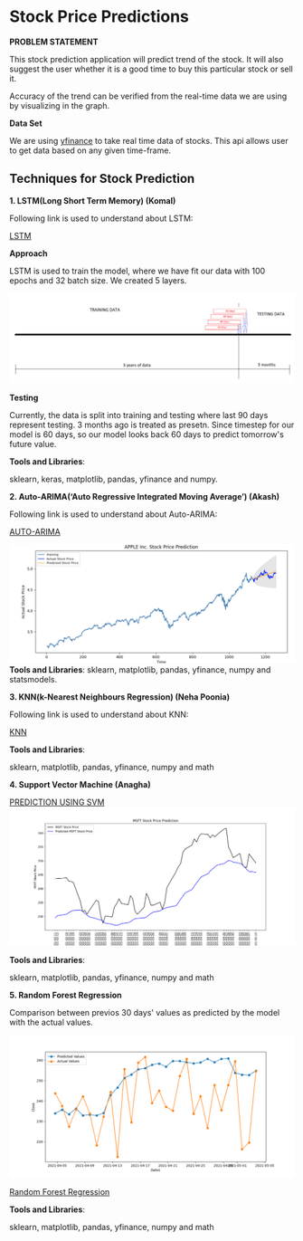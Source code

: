# Stock Price Predictions

**PROBLEM STATEMENT**

This stock prediction application will predict trend of the stock. It will also suggest the user whether it is a good time to buy this particular stock or sell it. 

Accuracy of the trend can be verified from the real-time data we are using by visualizing in the graph.

**Data Set**

We are using [yfinance](https://pypi.org/project/yfinance/) to take real time data of stocks. This api allows user to get data based on any given time-frame.

## Techniques for Stock Prediction

**1. LSTM(Long Short Term Memory) (Komal)**

Following link is used to understand about LSTM:

[LSTM](https://colah.github.io/posts/2015-08-Understanding-LSTMs/)

**Approach**

LSTM is used to train the model, where we have fit our data with 100 epochs and 32 batch size. We created 5 layers.

![picture](images/lstm_timestep_based_pred.png)

**Testing**

Currently, the data is split into training and testing where last 90 days represent testing. 3 months ago is treated as presetn. Since timestep for our model is 60 days, so our model looks back 60 days to predict tomorrow's future value.

**Tools and Libraries**:

sklearn, keras, matplotlib, pandas, yfinance and numpy.

**2. Auto-ARIMA(‘Auto Regressive Integrated Moving Average’) (Akash)**

Following link is used to understand about Auto-ARIMA:

[AUTO-ARIMA](https://www.machinelearningplus.com/time-series/arima-model-time-series-forecasting-python/#:~:text=ARIMA%2C%20short%20for%20'AutoRegressive%20Integrated,to%20predict%20the%20future%20values)

![picture](images/Auto_ARIMA_pred.png)
**Tools and Libraries**:
sklearn, matplotlib, pandas, yfinance, numpy and statsmodels.

**3. KNN(k-Nearest Neighbours Regression) (Neha Poonia)**

Following link is used to understand about KNN:

[KNN](https://towardsdatascience.com/machine-learning-basics-with-the-k-nearest-neighbors-algorithm-6a6e71d01761)

**Tools and Libraries**:

sklearn, matplotlib, pandas, yfinance, numpy and math

**4. Support Vector Machine (Anagha)** 

[PREDICTION USING SVM](https://www.sciencedirect.com/science/article/pii/S2405918818300060)
![picture](images/SVM.png)

**Tools and Libraries**:

sklearn, matplotlib, pandas, yfinance, numpy and math

  

**5. Random Forest Regression**

Comparison between previos 30 days' values as predicted by the model with the actual values.

![picture](images/Random_Forest.png)

[Random Forest Regression](https://medium.com/swlh/random-forest-and-its-implementation-71824ced454f)

**Tools and Libraries**:

sklearn, matplotlib, pandas, yfinance, numpy and math

